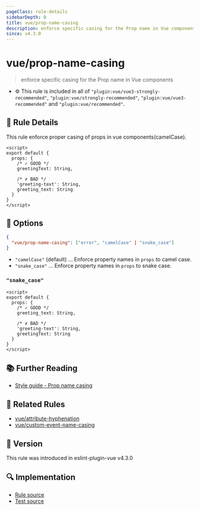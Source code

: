 ```yaml
---
pageClass: rule-details
sidebarDepth: 0
title: vue/prop-name-casing
description: enforce specific casing for the Prop name in Vue components
since: v4.3.0
---
```

# vue/prop-name-casing

> enforce specific casing for the Prop name in Vue components

- :gear: This rule is included in all of `"plugin:vue/vue3-strongly-recommended"`, `"plugin:vue/strongly-recommended"`, `"plugin:vue/vue3-recommended"` and `"plugin:vue/recommended"`.

## :book: Rule Details

This rule enforce proper casing of props in vue components(camelCase).

<eslint-code-block :rules="{'vue/prop-name-casing': ['error']}">

```vue
<script>
export default {
  props: {
    /* ✓ GOOD */
    greetingText: String,

    /* ✗ BAD */
    'greeting-text': String,
    greeting_text: String
  }
}
</script>
```

</eslint-code-block>

## :wrench: Options

```json
{
  "vue/prop-name-casing": ["error", "camelCase" | "snake_case"]
}
```

- `"camelCase"` (default) ... Enforce property names in `props` to camel case.
- `"snake_case"` ... Enforce property names in `props` to snake case.

### `"snake_case"`

<eslint-code-block :rules="{'vue/prop-name-casing': ['error', 'snake_case']}">

```vue
<script>
export default {
  props: {
    /* ✓ GOOD */
    greeting_text: String,

    /* ✗ BAD */
    'greeting-text': String,
    greetingText: String
  }
}
</script>
```

</eslint-code-block>

## :books: Further Reading

- [Style guide - Prop name casing](https://vuejs.org/style-guide/rules-strongly-recommended.html#prop-name-casing)

## :couple: Related Rules

- [vue/attribute-hyphenation](./attribute-hyphenation.md)
- [vue/custom-event-name-casing](./custom-event-name-casing.md)

## :rocket: Version

This rule was introduced in eslint-plugin-vue v4.3.0

## :mag: Implementation

- [Rule source](https://github.com/vuejs/eslint-plugin-vue/blob/master/lib/rules/prop-name-casing.js)
- [Test source](https://github.com/vuejs/eslint-plugin-vue/blob/master/tests/lib/rules/prop-name-casing.js)
